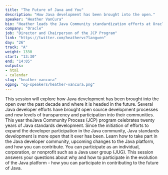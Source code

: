 ```yaml
---
title: "The Future of Java and You"
description: "How Java development has been brought into the open."
speaker: "Heather VanCura"
bio: "Heather leads the Java Community standardization efforts at Oracle, and is a leader of the global community driven adoption user group programs. She is Chairperson of the Java Community Process (JCP) program. In this role she drives the efforts to transform the JCP program and broaden participation and diversity in the community. She is passionate about Java, women in technology and developer communities, serving as an International speaker and community organizer of developer hack days around the world. She resides in the San Francisco Bay Area, California USA and enjoys trying new sports and fitness activities in her free time."
company: "Oracle"
job: "Director and Chairperson of the JCP Program"
link: "https://twitter.com/heathervc?lang=en"
day: "26"
track: "A"
weight: 1330
start: "13:30"
end: "14:05"
outputs:
- html
- calendar
slug: "heather-vancura"
ogpng: "og-speakers/heather-vancura.png"
---
```


This session will explore how Java development has been brought into the open over the past decade and where it is headed in the future. Several Java developer efforts have brought open source development processes and new levels of transparency and participation into their communities. This year theJava Community Process (JCP) program celebrates twenty years of Java standards development. Since the initiation of efforts to expand the developer participation in the Java community, Java standards development is more open that it ever has been. Learn how to take part in the Java developer community, upcoming changes to the Java platform, and how you can contribute. You can participate as an individual, corporation, or nonprofit such as a Java user group (JUG). This session answers your questions about why and how to participate in the evolution of the Java platform - how you can participate in contributing to the future of Java.